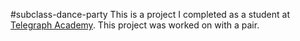 #subclass-dance-party
This is a project I completed as a student at [Telegraph Academy](http://telegraphacademy.com). This project was worked on with a pair.